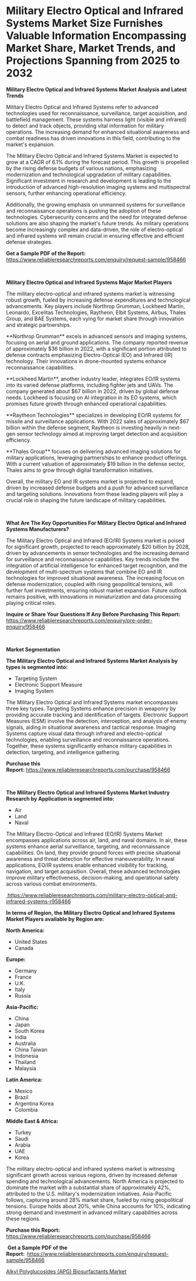 <p><h1>Military Electro Optical and Infrared Systems Market Size Furnishes Valuable Information Encompassing Market Share, Market Trends, and Projections Spanning from 2025 to 2032</h1></p><p><strong>Military Electro Optical and Infrared Systems Market Analysis and Latest Trends</strong></p>
<p><p>Military Electro Optical and Infrared Systems refer to advanced technologies used for reconnaissance, surveillance, target acquisition, and battlefield management. These systems harness light (visible and infrared) to detect and track objects, providing vital information for military operations. The increasing demand for enhanced situational awareness and combat readiness has driven innovations in this field, contributing to the market's expansion.</p><p>The Military Electro Optical and Infrared Systems Market is expected to grow at a CAGR of 6.1% during the forecast period. This growth is propelled by the rising defense budgets of various nations, emphasizing modernization and technological upgradation of military capabilities. Significant investment in research and development is leading to the introduction of advanced high-resolution imaging systems and multispectral sensors, further enhancing operational efficiency. </p><p>Additionally, the growing emphasis on unmanned systems for surveillance and reconnaissance operations is pushing the adoption of these technologies. Cybersecurity concerns and the need for integrated defense solutions are also shaping the market's future trends. As military operations become increasingly complex and data-driven, the role of electro-optical and infrared systems will remain crucial in ensuring effective and efficient defense strategies.</p></p>
<p><strong>Get a Sample PDF of the Report:&nbsp;</strong> <a href="https://www.reliableresearchreports.com/enquiry/request-sample/958466?utm_campaign=2487&utm_medium=2&utm_source=Github&utm_content=ia&utm_term=21032025&utm_id=military-electro-optical-and-infrared-systems">https://www.reliableresearchreports.com/enquiry/request-sample/958466</a></p>
<p>&nbsp;</p>
<p><strong>Military Electro Optical and Infrared Systems Major Market Players</strong></p>
<p><p>The military electro-optical and infrared systems market is witnessing robust growth, fueled by increasing defense expenditures and technological advancements. Key players include Northrop Grumman, Lockheed Martin, Leonardo, Excelitas Technologies, Raytheon, Elbit Systems, Airbus, Thales Group, and BAE Systems, each vying for market share through innovation and strategic partnerships.</p><p>**Northrop Grumman** excels in advanced sensors and imaging systems, focusing on aerial and ground applications. The company reported revenue of approximately $36 billion in 2022, with a significant portion attributed to defense contracts emphasizing Electro-Optical (EO) and Infrared (IR) technology. Their innovations in drone-mounted systems enhance reconnaissance capabilities.</p><p>**Lockheed Martin**, another industry leader, integrates EO/IR systems into its varied defense platforms, including fighter jets and UAVs. The company generated about $67 billion in 2022, driven by global defense needs. Lockheed is focusing on AI integration in its EO systems, which promises future growth through enhanced operational capabilities.</p><p>**Raytheon Technologies** specializes in developing EO/IR systems for missile and surveillance applications. With 2022 sales of approximately $67 billion within the defense segment, Raytheon is investing heavily in next-gen sensor technology aimed at improving target detection and acquisition efficiency.</p><p>**Thales Group** focuses on delivering advanced imaging solutions for military applications, leveraging partnerships to enhance product offerings. With a current valuation of approximately $19 billion in the defense sector, Thales aims to grow through digital transformation initiatives.</p><p>Overall, the military EO and IR systems market is projected to expand, driven by increased defense budgets and a push for advanced surveillance and targeting solutions. Innovations from these leading players will play a crucial role in shaping the future landscape of military capabilities.</p></p>
<p>&nbsp;</p>
<p><strong>What Are The Key Opportunities For Military Electro Optical and Infrared Systems Manufacturers?</strong></p>
<p><p>The Military Electro Optical and Infrared (EO/IR) Systems market is poised for significant growth, projected to reach approximately $20 billion by 2028, driven by advancements in sensor technologies and the increasing demand for surveillance and reconnaissance capabilities. Key trends include the integration of artificial intelligence for enhanced target recognition, and the development of multi-spectrum systems that combine EO and IR technologies for improved situational awareness. The increasing focus on defense modernization, coupled with rising geopolitical tensions, will further fuel investments, ensuring robust market expansion. Future outlook remains positive, with innovations in miniaturization and data processing playing critical roles.</p></p>
<p><strong>Inquire or Share Your Questions If Any Before Purchasing This Report:</strong> <a href="https://www.reliableresearchreports.com/enquiry/pre-order-enquiry/958466?utm_campaign=2487&utm_medium=2&utm_source=Github&utm_content=ia&utm_term=21032025&utm_id=military-electro-optical-and-infrared-systems">https://www.reliableresearchreports.com/enquiry/pre-order-enquiry/958466</a></p>
<p>&nbsp;</p>
<p><strong>Market Segmentation</strong></p>
<p><strong>The Military Electro Optical and Infrared Systems Market Analysis by types is segmented into:</strong></p>
<p><ul><li>Targeting System</li><li>Electronic Support Measure</li><li>Imaging System</li></ul></p>
<p><p>The Military Electro Optical and Infrared Systems market encompasses three key types. Targeting Systems enhance precision in weaponry by providing accurate tracking and identification of targets. Electronic Support Measures (ESM) involve the detection, interception, and analysis of enemy signals, aiding in situational awareness and tactical response. Imaging Systems capture visual data through infrared and electro-optical technologies, enabling surveillance and reconnaissance operations. Together, these systems significantly enhance military capabilities in detection, targeting, and intelligence gathering.</p></p>
<p><strong>Purchase this Report:&nbsp;</strong><a href="https://www.reliableresearchreports.com/purchase/958466?utm_campaign=2487&utm_medium=2&utm_source=Github&utm_content=ia&utm_term=21032025&utm_id=military-electro-optical-and-infrared-systems">https://www.reliableresearchreports.com/purchase/958466</a></p>
<p>&nbsp;</p>
<p><strong>The Military Electro Optical and Infrared Systems Market Industry Research by Application is segmented into:</strong></p>
<p><ul><li>Air</li><li>Land</li><li>Naval</li></ul></p>
<p><p>The Military Electro-Optical and Infrared (EO/IR) Systems Market encompasses applications across air, land, and naval domains. In air, these systems enhance aerial surveillance, targeting, and reconnaissance capabilities. On land, they provide ground forces with precise situational awareness and threat detection for effective maneuverability. In naval applications, EO/IR systems enable enhanced visibility for tracking, navigation, and target acquisition. Overall, these advanced technologies improve military effectiveness, decision-making, and operational safety across various combat environments.</p></p>
<p><a href="https://www.reliableresearchreports.com/military-electro-optical-and-infrared-systems-r958466?utm_campaign=2487&utm_medium=2&utm_source=Github&utm_content=ia&utm_term=21032025&utm_id=military-electro-optical-and-infrared-systems">&nbsp;https://www.reliableresearchreports.com/military-electro-optical-and-infrared-systems-r958466</a></p>
<p><strong>In terms of Region, the Military Electro Optical and Infrared Systems Market Players available by Region are:</strong></p>
<p>
    <p> <strong> North America: </strong>
        <ul>
            <li>United States</li>
            <li>Canada</li>
        </ul>
        </p> 
    <p> <strong> Europe: </strong>
        <ul>
            <li>Germany</li>
            <li>France</li>
            <li>U.K.</li>
            <li>Italy</li>
            <li>Russia</li>
        </ul>
        </p> 
    <p> <strong> Asia-Pacific: </strong>
        <ul>
            <li>China</li>
            <li>Japan</li>
            <li>South Korea</li>
            <li>India</li>
            <li>Australia</li>
            <li>China Taiwan</li>
            <li>Indonesia</li>
            <li>Thailand</li>
            <li>Malaysia</li>
        </ul>
        </p> 
    <p> <strong> Latin America: </strong>
        <ul>
            <li>Mexico</li>
            <li>Brazil</li>
            <li>Argentina Korea</li>
            <li>Colombia</li>
        </ul>
        </p> 
    <p> <strong> Middle East & Africa: </strong>
        <ul>
            <li>Turkey</li>
            <li>Saudi</li>
            <li>Arabia</li>
            <li>UAE</li>
            <li>Korea</li>
        </ul>
    </p>
    </p>
<p><p>The military electro-optical and infrared systems market is witnessing significant growth across various regions, driven by increased defense spending and technological advancements. North America is projected to dominate the market with a substantial share of approximately 42%, attributed to the U.S. military's modernization initiatives. Asia-Pacific follows, capturing around 28% market share, fueled by rising geopolitical tensions. Europe holds about 20%, while China accounts for 10%, indicating strong demand and investment in advanced military capabilities across these regions.</p></p>
<p><strong>Purchase this Report: </strong><a href="https://www.reliableresearchreports.com/purchase/958466?utm_campaign=2487&utm_medium=2&utm_source=Github&utm_content=ia&utm_term=21032025&utm_id=military-electro-optical-and-infrared-systems">https://www.reliableresearchreports.com/purchase/958466</a></p>
<p>&nbsp;<strong>Get a Sample PDF of the Report:&nbsp;&nbsp;</strong><a href="https://www.reliableresearchreports.com/enquiry/request-sample/958466?utm_campaign=2487&utm_medium=2&utm_source=Github&utm_content=ia&utm_term=21032025&utm_id=military-electro-optical-and-infrared-systems">https://www.reliableresearchreports.com/enquiry/request-sample/958466</a></p>
<p><strong></strong></p>
<p><p><a href="https://github.com/gullattedenna/Market-Research-Report-List-1/blob/main/alkyl-polyglucosides-apg-biosurfactants-market.md?utm_campaign=2487&utm_medium=2&utm_source=Github&utm_content=ia&utm_term=21032025&utm_id=military-electro-optical-and-infrared-systems">Alkyl Polyglucosides (APG) Biosurfactants Market</a></p></p>